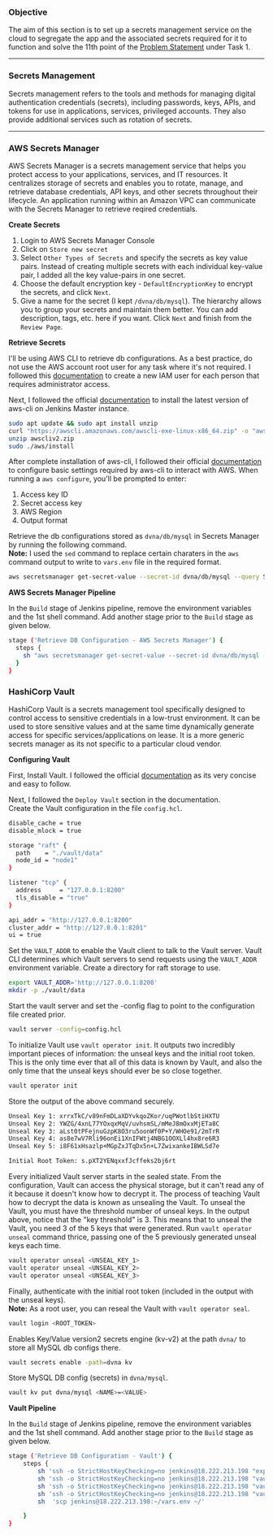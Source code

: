 ### **Objective**

The aim of this section is to set up a secrets management service on the cloud to segregate the app and the associated secrets required for it to function and solve the 11th point of the [Problem Statement](problem_statements.md) under Task 1.

---

### **Secrets Management**

Secrets management refers to the tools and methods for managing digital authentication credentials (secrets), including passwords, keys, APIs, and tokens for use in applications, services, privileged accounts. They also provide additional services such as rotation of secrets.

---

### **AWS Secrets Manager**

AWS Secrets Manager is a secrets management service that helps you protect access to your applications, services, and IT resources. It centralizes storage of secrets and enables you to rotate, manage, and retrieve database credentials, API keys, and other secrets throughout their lifecycle. An application running within an Amazon VPC can communicate with the Secrets Manager to retrieve reqired credentials. 

**Create Secrets**

1. Login to AWS Secrets Manager Console
2. Click on `Store new secret`
3. Select `Other Types of Secrets` and specify the secrets as key value pairs. Instead of creating multiple secrets with each individual key-value pair, I added all the key value-pairs in one secret. 
4. Choose the default encryption key - `DefaultEncryptionKey` to encrypt the secrets, and click `Next`.
5. Give a name for the secret (I kept `/dvna/db/mysql`). The hierarchy allows you to group your secrets and maintain them better. You can add description, tags, etc. here if you want. Click `Next` and finish from the `Review Page`.

**Retrieve Secrets**

I'll be using AWS CLI to retrieve db configurations. As a best practice, do not use the AWS account root user for any task where it's not required. I followed this [documentation](https://docs.aws.amazon.com/IAM/latest/UserGuide/getting-started_create-admin-group.html) to create a new IAM user for each person that requires administrator access.

Next, I followed the official [documentation](https://docs.aws.amazon.com/cli/latest/userguide/install-cliv2-linux.html) to install the latest version of aws-cli on Jenkins Master instance. 

```bash
sudo apt update && sudo apt install unzip
curl "https://awscli.amazonaws.com/awscli-exe-linux-x86_64.zip" -o "awscliv2.zip"
unzip awscliv2.zip
sudo ./aws/install
```

After complete installation of aws-cli, I followed their official [documentation](https://docs.aws.amazon.com/cli/latest/userguide/cli-configure-quickstart.html) to configure basic settings required by aws-cli to interact with AWS. When running a `aws configure`, you'll be prompted to enter:  

1. Access key ID  
2. Secret access key  
3. AWS Region  
4. Output format  

Retrieve the db configurations stored as `dvna/db/mysql` in Secrets Manager by running the following command.  
**Note:** I used the `sed` command to replace certain charaters in the `aws` command output to write to `vars.env` file in the required format.

```bash
aws secretsmanager get-secret-value --secret-id dvna/db/mysql --query SecretString --version-stage AWSCURRENT --output text | sed -e 's/:/=/g' -e 's/{//g' -e 's/}//g' -e 's/,/\n/g' -e 's/"//g' > vars.env
```

**AWS Secrets Manager Pipeline**

In the `Build` stage of Jenkins pipeline, remove the environment variables and the 1st shell command. Add another stage prior to the `Build` stage as given below.

```bash
stage ('Retrieve DB Configuration - AWS Secrets Manager') {
  steps {
    sh "aws secretsmanager get-secret-value --secret-id dvna/db/mysql --query SecretString --version-stage AWSCURRENT --output text | sed -e 's/:/=/g' -e 's/{//g' -e 's/}//g' -e 's/,/\n/g' -e 's/\"//g' > vars.env"
  }
}
```

### **HashiCorp Vault**

HashiCorp Vault is a secrets management tool specifically designed to control access to sensitive credentials in a low-trust environment. It can be used to store sensitive values and at the same time dynamically generate access for specific services/applications on lease. It is a more generic secrets manager as its not specific to a particular cloud vendor.

**Configuring Vault**

First, Install Vault. I followed the official [documentation](https://learn.hashicorp.com/tutorials/vault/getting-started-install?in=vault/getting-started) as its very concise and easy to follow.

Next, I followed the `Deploy Vault` section in the documentation.  
Create the Vault configuration in the file `config.hcl`.

```bash
disable_cache = true
disable_mlock = true

storage "raft" {
  path    = "./vault/data"
  node_id = "node1"
}

listener "tcp" {
  address     = "127.0.0.1:8200"
  tls_disable = "true"
}

api_addr = "http://127.0.0.1:8200"
cluster_addr = "http://127.0.0.1:8201"
ui = true
```

Set the `VAULT_ADDR` to enable the Vault client to talk to the Vault server. Vault CLI determines which Vault servers to send requests using the `VAULT_ADDR` environment variable. Create a directory for raft storage to use.

```bash
export VAULT_ADDR='http://127.0.0.1:8200'
mkdir -p ./vault/data
```

Start the vault server and set the -config flag to point to the configuration file created prior.

```bash
vault server -config=config.hcl
```

To initialize Vault use `vault operator init`. It outputs two incredibly important pieces of information: the unseal keys and the initial root token. This is the only time ever that all of this data is known by Vault, and also the only time that the unseal keys should ever be so close together. 

```bash
vault operator init
```

Store the output of the above command securely.

```bash
Unseal Key 1: xrrxTkC/v89nFmDLaXDYvkqoZKor/uqPWotlbStiHXTU
Unseal Key 2: YWZG/4xnL77YOxqxMqV/uvhsmSL/mMeJ8mOxxMjETa8C
Unseal Key 3: aLst0tPFejnuGzpK8O3ru5oonWf0P+Y/WHOe91/2mTrR
Unseal Key 4: as8e7wV7Rli96onEi1XnIFWtj4NBG1OOXLl4hx8re6R3
Unseal Key 5: i8F61xHsazlp+MGpZxJTqDx5n+L7ZwixankeIBWLSd7e

Initial Root Token: s.pXT2YENqxxfJcffeks2bj6rt
```

Every initialized Vault server starts in the sealed state. From the configuration, Vault can access the physical storage, but it can't read any of it because it doesn't know how to decrypt it. The process of teaching Vault how to decrypt the data is known as unsealing the Vault.  To unseal the Vault, you must have the threshold number of unseal keys. In the output above, notice that the "key threshold" is 3. This means that to unseal the Vault, you need 3 of the 5 keys that were generated. Run `vault operator unseal` command thrice, passing one of the 5 previously generated unseal keys each time.

```bash
vault operator unseal <UNSEAL_KEY_1>
vault operator unseal <UNSEAL_KEY_2>
vault operator unseal <UNSEAL_KEY_3>
```

Finally, authenticate with the initial root token (included in the output with the unseal keys).  
**Note:** As a root user, you can reseal the Vault with `vault operator seal`. 

```bash
vault login <ROOT_TOKEN>
```

Enables Key/Value version2 secrets engine (kv-v2) at the path `dvna/` to store all MySQL db configs there. 

```bash
vault secrets enable -path=dvna kv
```

Store MySQL DB config (secrets) in `dvna/mysql`.

```bash
vault kv put dvna/mysql <NAME>=<VALUE>
```

**Vault Pipeline**

In the `Build` stage of Jenkins pipeline, remove the environment variables and the 1st shell command. Add another stage prior to the `Build` stage as given below.

```bash
stage ('Retrieve DB Configuration - Vault') {
    steps {
        sh 'ssh -o StrictHostKeyChecking=no jenkins@18.222.213.198 "export VAULT_ADDR=http://127.0.0.1:8200"'
        sh 'ssh -o StrictHostKeyChecking=no jenkins@18.222.213.198 "vault operator unseal <UNSEAL-KEY-1> && vault operator unseal <UNSEAL-KEY-2> && vault operator unseal <UNSEAL-KEY-3>"'
        sh 'ssh -o StrictHostKeyChecking=no jenkins@18.222.213.198 "vault kv get -format=text dvna/mysql | "'
        sh 'ssh -o StrictHostKeyChecking=no jenkins@18.222.213.198 "vault operator seal"'
        sh  'scp jenkins@18.222.213.198:~/vars.env ~/'

    }
}
```